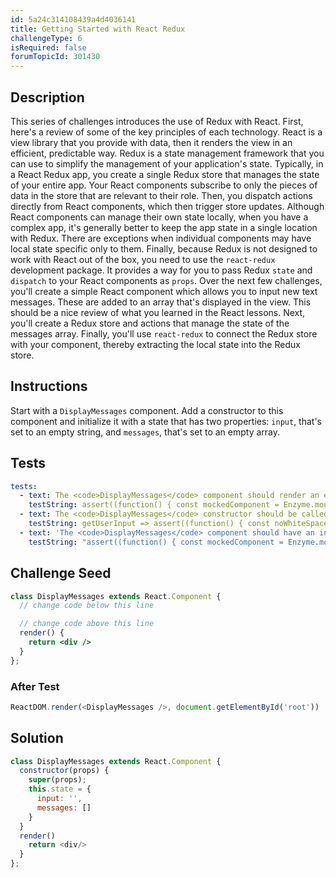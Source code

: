 ```yaml
---
id: 5a24c314108439a4d4036141
title: Getting Started with React Redux
challengeType: 6
isRequired: false
forumTopicId: 301430
---
```


## Description
<section id='description'>
This series of challenges introduces the use of Redux with React. First, here's a review of some of the key principles of each technology. React is a view library that you provide with data, then it renders the view in an efficient, predictable way. Redux is a state management framework that you can use to simplify the management of your application's state. Typically, in a React Redux app, you create a single Redux store that manages the state of your entire app. Your React components subscribe to only the pieces of data in the store that are relevant to their role. Then, you dispatch actions directly from React components, which then trigger store updates.
Although React components can manage their own state locally, when you have a complex app, it's generally better to keep the app state in a single location with Redux. There are exceptions when individual components may have local state specific only to them. Finally, because Redux is not designed to work with React out of the box, you need to use the <code>react-redux</code> development package. It provides a way for you to pass Redux <code>state</code> and <code>dispatch</code> to your React components as <code>props</code>.
Over the next few challenges, you'll create a simple React component which allows you to input new text messages. These are added to an array that's displayed in the view. This should be a nice review of what you learned in the React lessons. Next, you'll create a Redux store and actions that manage the state of the messages array. Finally, you'll use <code>react-redux</code> to connect the Redux store with your component, thereby extracting the local state into the Redux store.
</section>

## Instructions
<section id='instructions'>
Start with a <code>DisplayMessages</code> component. Add a constructor to this component and initialize it with a state that has two properties: <code>input</code>, that's set to an empty string, and <code>messages</code>, that's set to an empty array.
</section>

## Tests
<section id='tests'>

```yml
tests:
  - text: The <code>DisplayMessages</code> component should render an empty <code>div</code> element.
    testString: assert((function() { const mockedComponent = Enzyme.mount(React.createElement(DisplayMessages)); return mockedComponent.find('div').text() === '' })());
  - text: The <code>DisplayMessages</code> constructor should be called properly with <code>super</code>, passing in <code>props</code>.
    testString: getUserInput => assert((function() { const noWhiteSpace = getUserInput('index').replace(/\s/g,''); return noWhiteSpace.includes('constructor(props)') && noWhiteSpace.includes('super(props'); })());
  - text: 'The <code>DisplayMessages</code> component should have an initial state equal to <code>{input: "", messages: []}</code>.'
    testString: "assert((function() { const mockedComponent = Enzyme.mount(React.createElement(DisplayMessages)); const initialState = mockedComponent.state(); return typeof initialState === 'object' && initialState.input === '' && Array.isArray(initialState.messages) && initialState.messages.length === 0; })());"

```

</section>

## Challenge Seed
<section id='challengeSeed'>

<div id='jsx-seed'>

```jsx
class DisplayMessages extends React.Component {
  // change code below this line

  // change code above this line
  render() {
    return <div />
  }
};
```

</div>


### After Test
<div id='jsx-teardown'>

```js
ReactDOM.render(<DisplayMessages />, document.getElementById('root'))
```

</div>

</section>

## Solution
<section id='solution'>


```js
class DisplayMessages extends React.Component {
  constructor(props) {
    super(props);
    this.state = {
      input: '',
      messages: []
    }
  }
  render()
    return <div/>
  }
};
```

</section>
